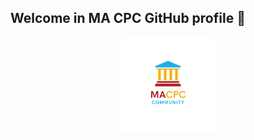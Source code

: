 ## Welcome in MA CPC GitHub profile 👋

<p align="center"><a href="https://sites.google.com/view/macpc24/home" target="_blank"><img src="./imgs/logo.png" width="30%"></a></p>

